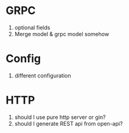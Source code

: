 # GRPC
1. optional fields
2. Merge model & grpc model somehow

# Config
1. different configuration

# HTTP
1. should I use pure http server or gin?
2. should I generate REST api from open-api?